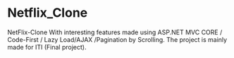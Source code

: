 # Netflix_Clone
NetFlix-Clone With interesting features made using ASP.NET MVC CORE / Code-First / Lazy Load/AJAX /Pagination by Scrolling. The project is mainly made for ITI (Final project).
